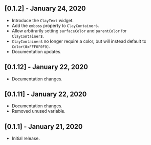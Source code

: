 ## [0.1.2] - January 24, 2020

* Introduce the `ClayText` widget.
* Add the `emboss` property to `ClayContainer`s.
* Allow arbitrarily setting `surfaceColor` and `parentColor` for `ClayContainer`s.
* `ClayContainer`s no longer require a color, but will instead default to `Color(0xFFF0F0F0)`.
* Documentation updates.

## [0.1.12] - January 22, 2020

* Documentation changes.

## [0.1.11] - January 22, 2020

* Documentation changes.
* Removed unused variable.

## [0.1.1] - January 21, 2020

* Initial release.
